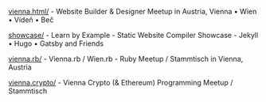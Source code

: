 

[vienna.html/](vienna.html) - Website Builder & Designer Meetup in Austria, Vienna • Wien • Vídeň • Beč

[showcase/](showcase) - Learn by Example - Static Website Compiler Showcase - Jekyll • Hugo • Gatsby and Friends


[vienna.rb/](vienna.rb) - Vienna.rb / Wien.rb - Ruby Meetup / Stammtisch in Vienna, Austria

[vienna.crypto/](vienna.crypto) - Vienna Crypto (& Ethereum) Programming Meetup / Stammtisch

